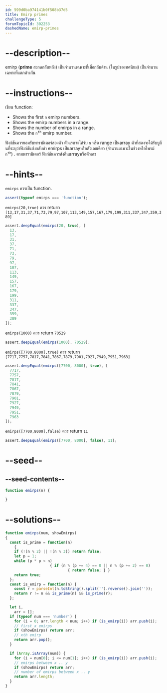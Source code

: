 ```yaml
---
id: 599d0ba974141b0f508b37d5
title: Emirp primes
challengeType: 5
forumTopicId: 302253
dashedName: emirp-primes
---
```


# --description--

emirp (**prime** สะกดกลับหลัง) เป็นจำนวนเฉพาะที่เมื่อกลับด้าน (ในรูปของทศนิยม) เป็นจำนวนเฉพาะที่แตกต่างกัน

# --instructions--

เขียน function:

<ul>
  <li>Shows the first <code>n</code> emirp numbers.</li>
  <li>Shows the emirp numbers in a range.</li>
  <li>Shows the number of emirps in a range.</li>
  <li>Shows the <code>n<sup>th</sup></code> emirp number.</li>
</ul>

ฟังก์ชันควรยอมรับพารามิเตอร์สองตัว ตัวแรกจะได้รับ `n` หรือ range เป็นarray ตัวที่สองจะได้รับบูลีนที่ระบุว่าฟังก์ชันส่งกลับค่า emirps เป็นarrayหรือตัวเลขเดียว (จำนวนเฉพาะในช่วงหรือไพรม์ <code>n<sup>th</sup></code>) . ตามพารามิเตอร์ ฟังก์ชันควรส่งคืนarrayหรือตัวเลข

# --hints--

`emirps` ควรเป็น function.

```js
assert(typeof emirps === 'function');
```

`emirps(20,true)` ควร return `[13,17,31,37,71,73,79,97,107,113,149,157,167,179,199,311,337,347,359,389]`

```js
assert.deepEqual(emirps(20, true), [
  13,
  17,
  31,
  37,
  71,
  73,
  79,
  97,
  107,
  113,
  149,
  157,
  167,
  179,
  199,
  311,
  337,
  347,
  359,
  389
]);
```

`emirps(1000)` ควร return `70529`

```js
assert.deepEqual(emirps(1000), 70529);
```

`emirps([7700,8000],true)` ควร return `[7717,7757,7817,7841,7867,7879,7901,7927,7949,7951,7963]`

```js
assert.deepEqual(emirps([7700, 8000], true), [
  7717,
  7757,
  7817,
  7841,
  7867,
  7879,
  7901,
  7927,
  7949,
  7951,
  7963
]);
```

`emirps([7700,8000],false)` ควร return `11`

```js
assert.deepEqual(emirps([7700, 8000], false), 11);
```

# --seed--

## --seed-contents--

```js
function emirps(n) {

}
```

# --solutions--

```js
function emirps(num, showEmirps)
{
  const is_prime = function(n)
    {
    if (!(n % 2) || !(n % 3)) return false;
    let p = 1;
    while (p * p < n)
                    { if (n % (p += 4) == 0 || n % (p += 2) == 0)
                            { return false; } }
    return true;
  };
  const is_emirp = function(n) {
    const r = parseInt(n.toString().split('').reverse().join(''));
    return r != n && is_prime(n) && is_prime(r);
  };

  let i,
    arr = [];
  if (typeof num === 'number') {
    for (i = 0; arr.length < num; i++) if (is_emirp(i)) arr.push(i);
    // first x emirps
    if (showEmirps) return arr;
    // xth emirp
    return arr.pop();
  }

  if (Array.isArray(num)) {
    for (i = num[0]; i <= num[1]; i++) if (is_emirp(i)) arr.push(i);
    // emirps between x .. y
    if (showEmirps) return arr;
    // number of emirps between x .. y
    return arr.length;
  }
}
```
